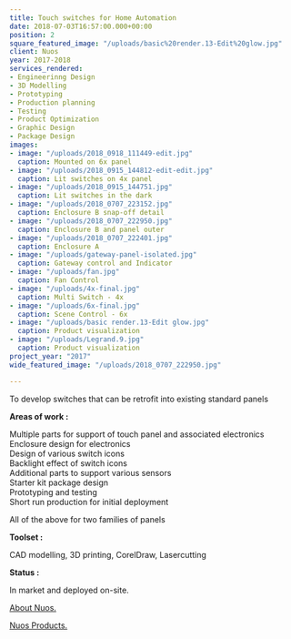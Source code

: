```yaml
---
title: Touch switches for Home Automation
date: 2018-07-03T16:57:00.000+00:00
position: 2
square_featured_image: "/uploads/basic%20render.13-Edit%20glow.jpg"
client: Nuos
year: 2017-2018
services_rendered:
- Engineerinng Design
- 3D Modelling
- Prototyping
- Production planning
- Testing
- Product Optimization
- Graphic Design
- Package Design
images:
- image: "/uploads/2018_0918_111449-edit.jpg"
  caption: Mounted on 6x panel
- image: "/uploads/2018_0915_144812-edit-edit.jpg"
  caption: Lit switches on 4x panel
- image: "/uploads/2018_0915_144751.jpg"
  caption: Lit switches in the dark
- image: "/uploads/2018_0707_223152.jpg"
  caption: Enclosure B snap-off detail
- image: "/uploads/2018_0707_222950.jpg"
  caption: Enclosure B and panel outer
- image: "/uploads/2018_0707_222401.jpg"
  caption: Enclosure A
- image: "/uploads/gateway-panel-isolated.jpg"
  caption: Gateway control and Indicator
- image: "/uploads/fan.jpg"
  caption: Fan Control
- image: "/uploads/4x-final.jpg"
  caption: Multi Switch - 4x
- image: "/uploads/6x-final.jpg"
  caption: Scene Control - 6x
- image: "/uploads/basic render.13-Edit glow.jpg"
  caption: Product visualization
- image: "/uploads/Legrand.9.jpg"
  caption: Product visualization
project_year: "2017"
wide_featured_image: "/uploads/2018_0707_222950.jpg"

---
```

To develop switches that can be retrofit into existing standard panels

**Areas of work :**

Multiple parts for support of touch panel and associated electronics  
Enclosure design for electronics  
Design of various switch icons  
Backlight effect of switch icons  
Additional parts to support various sensors  
Starter kit package design  
Prototyping and testing  
Short run production for initial deployment

All of the above for two families of panels

**Toolset :**

CAD modelling, 3D printing, CorelDraw, Lasercutting

**Status :**

In market and deployed on-site.

[About Nuos.](https://www.nuos.in/ "About Nuos")

[Nuos Products.](https://www.nuos.in/product-range/ "Nuos Products")